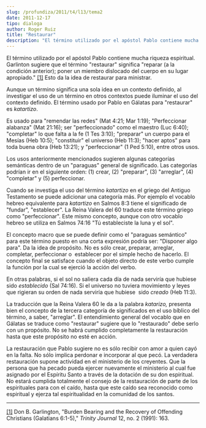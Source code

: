 ```yaml
---
slug: /profundiza/2011/t4/l13/tema2
date: 2011-12-17
tipo: dialoga
author: Roger Ruiz
title: "Restaurar"
description: "El término utilizado por el apóstol Pablo contiene mucha riqueza espiritual.  Garlinton sugiere que el término “restaurar” significa “reparar (a la condición  anterior); poner un miembro dislocado del cuerpo en su lugar apropiado.”[1]  Esto da la idea de restaurar para ministrar."
---
```


El término utilizado por el apóstol Pablo contiene mucha riqueza espiritual. Garlinton sugiere que el término "restaurar" significa "reparar (a la condición anterior); poner un miembro dislocado del cuerpo en su lugar apropiado." [[1]](#_ftn1 "") Esto da la idea de restaurar para ministrar.

Aunque un término significa una sola idea en un contexto definido, al investigar el uso de un término en otros contextos puede iluminar el uso del contexto definido. El término usado por Pablo en Gálatas para "restaurar" es _katartizo_.

Es usado para "remendar las redes" (Mat 4:21; Mar 1:19); "Perfeccionar alabanza" (Mat 21:16); ser "perfeccionado" como el maestro (Luc 6:40); "completar" lo que falta a la fe (1 Tes 3:10); "preparar" un cuerpo para el Mesías (Heb 10:5); "constituir" el universo (Heb 11:3); "hacer aptos" para toda buena obra (Heb 13:21); y "perfeccionar" (1 Ped 5:10), entre otros usos.

Los usos anteriormente mencionados sugieren algunas categorías semánticas dentro de un "paraguas" general de significado. Las categorías podrían ir en el siguiente orden: (1) crear, (2) "preparar", (3) "arreglar", (4) "completar" y (5) perfeccionar.

Cuando se investiga el uso del término _katartizo_ en el griego del Antiguo Testamento se puede adicionar una categoría más. Por ejemplo el vocablo hebreo equivalente para _katartizo_ en Salmos 8:3 tiene el significado de "fundar", "establecer". La Reina Valera del 60 traduce este término griego como "perfeccionar". Este mismo concepto, aunque con otro vocablo hebreo se utiliza en Salmos 74:16 "Tú estableciste la luna y el sol".

El concepto macro que se puede definir como el "paraguas semántico" para este término puesto en una corta expresión podría ser: "Disponer algo para". Da la idea de propósito. No es sólo crear, preparar, arreglar, completar, perfeccionar o  establecer por el simple hecho de hacerlo. El concepto final se satisface cuando el objeto directo de este verbo cumple la función por la cual se ejerció la acción del verbo.

En otras palabras, si el sol no saliera cada día de nada serviría que hubiese sido _establecido_ (Sal 74:16). Si el universo no tuviera movimiento y leyes que rigieran su orden de nada serviría que hubiese  sido _creado_ (Heb 11:3).

La traducción que la Reina Valera 60 le da a la palabra _katarizo,_ presenta bien el concepto de la tercera categoría de significados en el uso bíblico del término, a saber, "arreglar". El entendimiento general del vocablo que en Gálatas se traduce como "restaurar" sugiere que lo "restaurado" debe serlo con un propósito. No se habrá cumplido completamente la restauración hasta que este propósito no esté en acción.

La restauración que Pablo sugiere no es sólo recibir con amor a quien cayó en la falta. No sólo implica perdonar e incorporar al que pecó. La verdadera restauración supone actividad en el ministerio de los creyentes. Que la persona que ha pecado pueda ejercer nuevamente el ministerio al cual fue asignado por el Espíritu Santo a través de la dotación de su don espiritual. No estará cumplida totalmente el consejo de la restauración de parte de los espirituales para con el caído, hasta que este caído sea reconocido como espiritual y ejerza tal espiritualidad en la comunidad de los santos.

* * *

[[1]](#_ftnref1 "") Don B. Garlington, "Burden Bearing and the Recovery of Offending Christians (Galatians 6:1-5)," _Trinity Journal_ 12, no. 2 (1991): 163.
